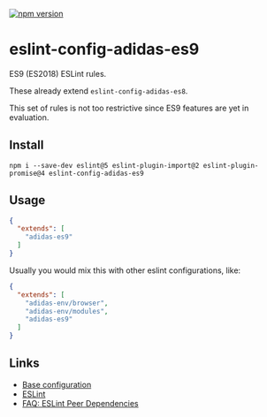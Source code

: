 [![npm version](https://badge.fury.io/js/eslint-config-adidas-es9.svg)](https://npmjs.com/package/eslint-config-adidas-es9)

# eslint-config-adidas-es9

ES9 (ES2018) ESLint rules.

These already extend `eslint-config-adidas-es8`.

This set of rules is not too restrictive since ES9 features are yet in evaluation.

## Install

```
npm i --save-dev eslint@5 eslint-plugin-import@2 eslint-plugin-promise@4 eslint-config-adidas-es9
```

## Usage

```json
{
  "extends": [
    "adidas-es9"
  ]
}
```

Usually you would mix this with other eslint configurations, like:

```json
{
  "extends": [
    "adidas-env/browser",
    "adidas-env/modules",
    "adidas-es9"
  ]
}
```

## Links

- [Base configuration](https://tools.adidas-group.com/bitbucket/projects/BWRNPM/repos/pea-linter-configs/browse/packages/eslint-config-es5)
- [ESLint](https://eslint.org/)
- [FAQ: ESLint Peer Dependencies](../../CHANGELOG.md#ESLint-Peer-Dependencies)

